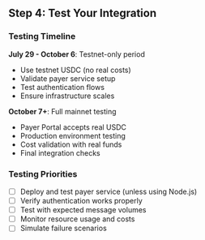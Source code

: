 ## Step 4: Test Your Integration

### Testing Timeline

**July 29 - October 6**: Testnet-only period

- Use testnet USDC (no real costs)
- Validate payer service setup
- Test authentication flows
- Ensure infrastructure scales

**October 7+**: Full mainnet testing

- Payer Portal accepts real USDC
- Production environment testing
- Cost validation with real funds
- Final integration checks

### Testing Priorities

- [ ]  Deploy and test payer service (unless using Node.js)
- [ ]  Verify authentication works properly
- [ ]  Test with expected message volumes
- [ ]  Monitor resource usage and costs
- [ ]  Simulate failure scenarios
